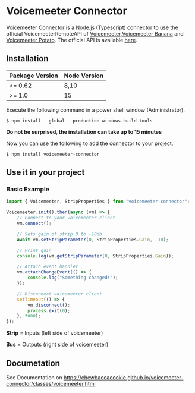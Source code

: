 # Voicemeeter Connector

Voicemeeter Connector is a Node.js (Typescript) connector to use the official VoicemeeterRemoteAPI of [Voicemeeter](https://www.vb-audio.com/Voicemeeter/index.htm),[Voicemeeter Banana](https://www.vb-audio.com/Voicemeeter/banana.htm) and [Voicemeeter Potato](https://www.vb-audio.com/Voicemeeter/potato.htm). The official API is available [here](https://download.vb-audio.com/Download_CABLE/VoicemeeterRemoteAPI.pdf).

## Installation

| Package Version | Node Version |
| --------------- | ------------ |
| <= 0.62         | 8,10         |
| >= 1.0          | 15           |

Execute the following command in a power shell window (Administrator).

`$ npm install --global --production windows-build-tools`

**Do not be surprised, the installation can take up to 15 minutes**

Now you can use the following to add the connector to your project.

`$ npm install voicemeeter-connector`

## Use it in your project

### Basic Example

```typescript
import { Voicemeeter, StripProperties } from "voicemeeter-connector";

Voicemeeter.init().then(async (vm) => {
	// Connect to your voicemeeter client
	vm.connect();

	// Sets gain of strip 0 to -10db
	await vm.setStripParameter(0, StripProperties.Gain, -10);

	// Print gain
	console.log(vm.getStripParameter(0, StripProperties.Gain));

	// Attach event handler
	vm.attachChangeEvent(() => {
		console.log("Something changed!");
	});

	// Disconnect voicemeeter client
	setTimeout(() => {
		vm.disconnect();
		process.exit(0);
	}, 5000);
});
```

**Strip** = Inputs (left side of voicemeeter)

**Bus** = Outputs (right side of voicemeeter)

## Documetation

See Documentation on https://chewbaccacookie.github.io/voicemeeter-connector/classes/voicemeeter.html
